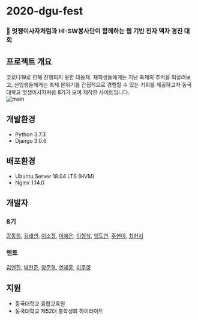 # 2020-dgu-fest  
### :lion: 멋쟁이사자처럼과 HI-SW봉사단이 함께하는 웹 기반 전자 액자 경진 대회  

## 프로젝트 개요  
코로나19로 인해 진행되지 못한 대동제. 재학생들에게는 지난 축제의 추억을 되살려보고, 신입생들에게는 축제 분위기를 간접적으로 경험할 수 있는 기회를 제공하고자 동국대학교 멋쟁이사자처럼 8기가 모여 제작한 사이트입니다.  
![main](main-page.PNG)

## 개발환경  
- Python 3.7.3  
- Django 3.0.6  

## 배포환경  
- Ubuntu Server 18.04 LTS (HVM)  
- Nginx 1.14.0  

## 개발자  
### 8기  
[강동희](https://github.com/dhk010111), [김태연](https://github.com/taeyeon0319), [이소정](https://github.com/SJLEE316), [이예은](https://github.com/lee00096), [이형석](https://github.com/lhs961021), [임도연](https://github.com/dddooo9), [주현이](https://github.com/hyeoneedyou), [최현지](https://github.com/hyeonjee)  

### 멘토  
[김연진](https://github.com/ygk313), [박현준](https://github.com/c2lv), [양준혁](https://github.com/surfing2003), [연제훈](https://github.com/YJHoon), [이주영](https://github.com/JuYeong0413) 

## 지원  
- 동국대학교 융합교육원  
- 동국대학교 제52대 총학생회 하이라이트  
